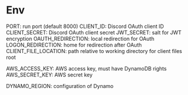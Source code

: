 # Env
PORT: run port (default 8000)
CLIENT_ID: Discord OAuth client ID
CLIENT_SECRET: Discord OAuth client secret
JWT_SECRET: salt for JWT encryption
OAUTH_REDIRECTION: local redirection for OAuth
LOGON_REDIRECTION: home for redirection after OAuth
CLIENT_FILE_LOCATION: path relative to working directory for client files root

AWS_ACCESS_KEY: AWS access key, must have DynamoDB rights
AWS_SECRET_KEY: AWS secret key

DYNAMO_REGION: configuration of Dynamo